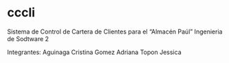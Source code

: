 
# cccli
Sistema de Control de Cartera de Clientes para el “Almacén Paúl”
Ingenieria de Sodtware 2

Integrantes:
Aguinaga Cristina
Gomez Adriana
Topon Jessica
